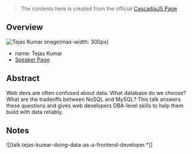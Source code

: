 > The contents here is created from the official [CascadiaJS Page](https://2022.cascadiajs.com/speakers/tejas-kumar)

## Overview

![Tejas Kumar image](https://create-4jr.begin.app/_static/2022/tejas-kumar.jpg){max-width: 300px}
- name: Tejas Kumar
- [Speaker Page](https://2022.cascadiajs.com/speakers/tejas-kumar)

## Abstract

Web devs are often confused about data. What database do we choose? What are the tradeoffs between NoSQL and MySQL? This talk answers these questions and gives web developers DBA-level skills to help them build with data reliably.

## Notes

![[talk.tejas-kumar-doing-data-as-a-frontend-developer.*]]